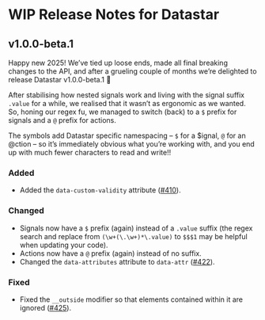 # WIP Release Notes for Datastar

## v1.0.0-beta.1

Happy new 2025! We’ve tied up loose ends, made all final breaking changes to the API, and after a grueling couple of months we’re delighted to release Datastar v1.0.0-beta.1 🚀

After stabilising how nested signals work and living with the signal suffix `.value` for a while, we realised that it wasn’t as ergonomic as we wanted. So, honing our regex fu, we managed to switch (back) to a `$` prefix for signals and a `@` prefix for actions.

The symbols add Datastar specific namespacing – `$` for a $ignal, `@` for an @ction – so it’s immediately obvious what you’re working with, and you end up with much fewer characters to read and write!!

### Added

- Added the `data-custom-validity` attribute ([#410](https://github.com/starfederation/datastar/issues/410)).

### Changed

- Signals now have a `$` prefix (again) instead of a `.value` suffix (the regex search and replace from `(\w+(\.\w+)*\.value)` to `$$$1` may be helpful when updating your code).
- Actions now have a `@` prefix (again) instead of no suffix.
- Changed the `data-attributes` attribute to `data-attr` ([#422](https://github.com/starfederation/datastar/issues/422)).

### Fixed

- Fixed the `__outside` modifier so that elements contained within it are ignored ([#425](https://github.com/starfederation/datastar/issues/425)).